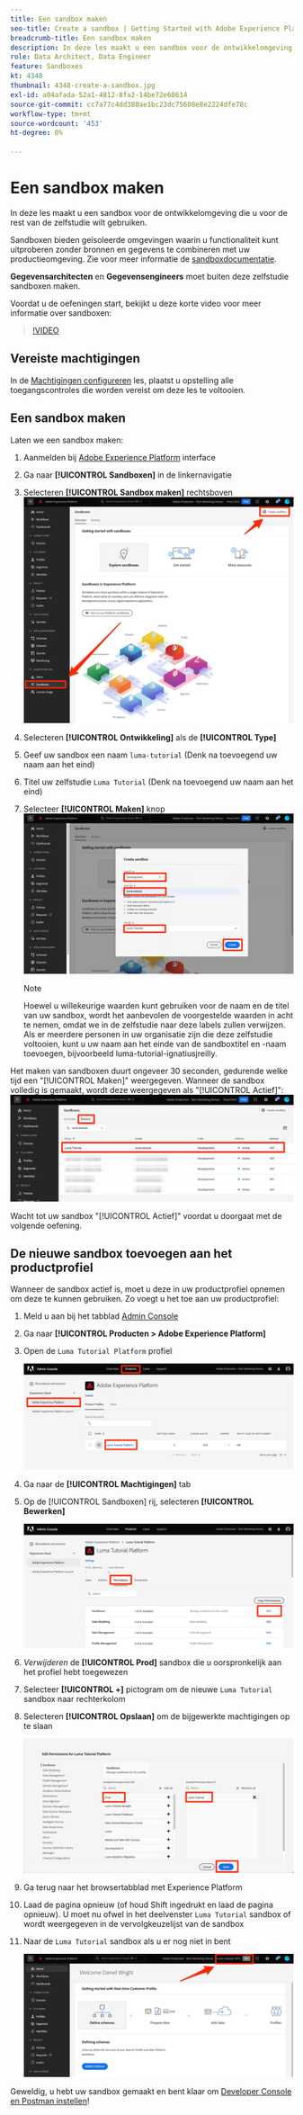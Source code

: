 ```yaml
---
title: Een sandbox maken
seo-title: Create a sandbox | Getting Started with Adobe Experience Platform for Data Architects and Data Engineers
breadcrumb-title: Een sandbox maken
description: In deze les maakt u een sandbox voor de ontwikkelomgeving die u voor de rest van de zelfstudie kunt gebruiken.
role: Data Architect, Data Engineer
feature: Sandboxes
kt: 4348
thumbnail: 4348-create-a-sandbox.jpg
exl-id: a04afada-52a1-4812-8fa2-14be72e68614
source-git-commit: cc7a77c4dd380ae1bc23dc75608e8e2224dfe78c
workflow-type: tm+mt
source-wordcount: '453'
ht-degree: 0%

---
```


# Een sandbox maken

<!--25min-->

In deze les maakt u een sandbox voor de ontwikkelomgeving die u voor de rest van de zelfstudie wilt gebruiken.

Sandboxen bieden geïsoleerde omgevingen waarin u functionaliteit kunt uitproberen zonder bronnen en gegevens te combineren met uw productieomgeving. Zie voor meer informatie de [sandboxdocumentatie](https://experienceleague.adobe.com/docs/experience-platform/sandbox/home.html).

**Gegevensarchitecten** en **Gegevensengineers** moet buiten deze zelfstudie sandboxen maken.

Voordat u de oefeningen start, bekijkt u deze korte video voor meer informatie over sandboxen:
>[!VIDEO](https://video.tv.adobe.com/v/29838/?quality=12&learn=on)

## Vereiste machtigingen

In de [Machtigingen configureren](configure-permissions.md) les, plaatst u opstelling alle toegangscontroles die worden vereist om deze les te voltooien.

<!--
* Permission items **[!UICONTROL Sandbox Administration]** > **[!UICONTROL View Sandboxes]** and **[!UICONTROL Manage Sandboxes]**
* Permission item **[!UICONTROL Sandboxes]** > **[!UICONTROL Prod]**
* User-role access to the `Luma Tutorial Platform` product profile
* Admin-level access to the `Luma Tutorial Platform` product profile
-->

## Een sandbox maken

Laten we een sandbox maken:

1. Aanmelden bij [Adobe Experience Platform](https://experience.adobe.com/platform) interface
1. Ga naar **[!UICONTROL Sandboxen]** in de linkernavigatie
1. Selecteren **[!UICONTROL Sandbox maken]** rechtsboven
   ![Sandbox maken selecteren](assets/sandbox-createSandbox.png)

1. Selecteren **[!UICONTROL Ontwikkeling]** als de **[!UICONTROL Type]**
1. Geef uw sandbox een naam `luma-tutorial` (Denk na toevoegend uw naam aan het eind)
1. Titel uw zelfstudie `Luma Tutorial` (Denk na toevoegend uw naam aan het eind)
1. Selecteer **[!UICONTROL Maken]** knop
   ![Uw sandbox maken](assets/sandbox-nameSandbox.png)
   >[!NOTE]
   >
   >Hoewel u willekeurige waarden kunt gebruiken voor de naam en de titel van uw sandbox, wordt het aanbevolen de voorgestelde waarden in acht te nemen, omdat we in de zelfstudie naar deze labels zullen verwijzen. Als er meerdere personen in uw organisatie zijn die deze zelfstudie voltooien, kunt u uw naam aan het einde van de sandboxtitel en -naam toevoegen, bijvoorbeeld luma-tutorial-ignatiusjreilly.

Het maken van sandboxen duurt ongeveer 30 seconden, gedurende welke tijd een &quot;[!UICONTROL Maken]&quot; weergegeven. Wanneer de sandbox volledig is gemaakt, wordt deze weergegeven als &quot;[!UICONTROL Actief]&quot;:
![Actieve status](assets/sandbox-active.png)

Wacht tot uw sandbox &quot;[!UICONTROL Actief]&quot; voordat u doorgaat met de volgende oefening.

## De nieuwe sandbox toevoegen aan het productprofiel

Wanneer de sandbox actief is, moet u deze in uw productprofiel opnemen om deze te kunnen gebruiken. Zo voegt u het toe aan uw productprofiel:

1. Meld u aan bij het tabblad [Admin Console](https://adminconsole.adobe.com)
1. Ga naar **[!UICONTROL Producten > Adobe Experience Platform]**
1. Open de `Luma Tutorial Platform` profiel

   ![Selecteer het productprofiel](assets/sandbox-selectProfile.png)

1. Ga naar de **[!UICONTROL Machtigingen]** tab

1. Op de [!UICONTROL Sandboxen] rij, selecteren **[!UICONTROL Bewerken]**

   ![Bewerken selecteren](assets/sandbox-selectSandboxes.png)

1. _Verwijderen_ de **[!UICONTROL Prod]** sandbox die u oorspronkelijk aan het profiel hebt toegewezen
1. Selecteer **[!UICONTROL +]** pictogram om de nieuwe `Luma Tutorial` sandbox naar rechterkolom
1. Selecteren **[!UICONTROL Opslaan]** om de bijgewerkte machtigingen op te slaan

   ![De sandbox naar de andere kolom verplaatsen](assets/sandbox-addLumaTutorial.png)

1. Ga terug naar het browsertabblad met Experience Platform
1. Laad de pagina opnieuw (of houd Shift ingedrukt en laad de pagina opnieuw). U moet nu ofwel in het deelvenster `Luma Tutorial` sandbox of wordt weergegeven in de vervolgkeuzelijst van de sandbox
1. Naar de `Luma Tutorial` sandbox als u er nog niet in bent

   ![Sandbox bevestigen](assets/sandbox-confirmDropdown.png)

Geweldig, u hebt uw sandbox gemaakt en bent klaar om [Developer Console en Postman instellen](set-up-developer-console-and-postman.md)!
